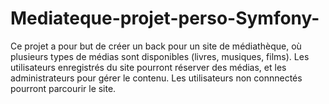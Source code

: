 # Mediateque-projet-perso-Symfony-

Ce projet a pour but de créer un back pour un site de médiathèque, où plusieurs types de médias sont disponibles (livres, musiques, films).
Les utilisateurs enregistrés du site pourront réserver des médias, et les administrateurs pour gérer le contenu. Les utilisateurs non connnectés pourront parcourir le site.
